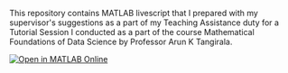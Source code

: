 This repository contains MATLAB livescript that I prepared with my supervisor's suggestions as a part of my Teaching Assistance duty for a Tutorial Session I conducted as a part of the course Mathematical Foundations of Data Science by Professor Arun K Tangirala.

[![Open in MATLAB Online](https://www.mathworks.com/images/responsive/global/open-in-matlab-online.svg)](https://matlab.mathworks.com/open/github/v1?repo=ankanasadhu/MATLAB-codes-for-Image-Procesing-and-Linear-Algebra)

